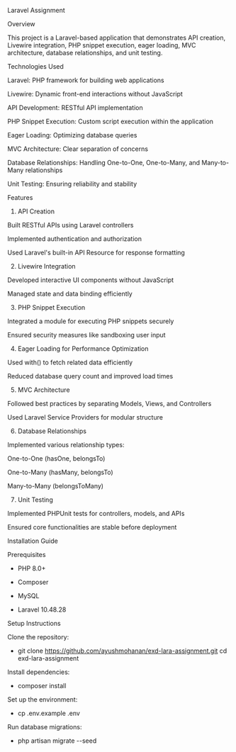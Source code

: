 Laravel Assignment

Overview

This project is a Laravel-based application that demonstrates API creation, Livewire integration, PHP snippet execution, eager loading, MVC architecture, database relationships, and unit testing.

Technologies Used

Laravel: PHP framework for building web applications

Livewire: Dynamic front-end interactions without JavaScript

API Development: RESTful API implementation

PHP Snippet Execution: Custom script execution within the application

Eager Loading: Optimizing database queries

MVC Architecture: Clear separation of concerns

Database Relationships: Handling One-to-One, One-to-Many, and Many-to-Many relationships

Unit Testing: Ensuring reliability and stability

Features

1. API Creation

Built RESTful APIs using Laravel controllers

Implemented authentication and authorization

Used Laravel's built-in API Resource for response formatting

2. Livewire Integration

Developed interactive UI components without JavaScript

Managed state and data binding efficiently

3. PHP Snippet Execution

Integrated a module for executing PHP snippets securely

Ensured security measures like sandboxing user input

4. Eager Loading for Performance Optimization

Used with() to fetch related data efficiently

Reduced database query count and improved load times

5. MVC Architecture

Followed best practices by separating Models, Views, and Controllers

Used Laravel Service Providers for modular structure

6. Database Relationships

Implemented various relationship types:

One-to-One (hasOne, belongsTo)

One-to-Many (hasMany, belongsTo)

Many-to-Many (belongsToMany)

7. Unit Testing

Implemented PHPUnit tests for controllers, models, and APIs

Ensured core functionalities are stable before deployment

Installation Guide

Prerequisites

- PHP 8.0+

- Composer

- MySQL

- Laravel 10.48.28

Setup Instructions

Clone the repository:

- git clone https://github.com/ayushmohanan/exd-lara-assignment.git
cd exd-lara-assignment

Install dependencies:

- composer install

Set up the environment:

- cp .env.example .env

Run database migrations:

- php artisan migrate --seed


